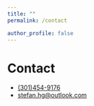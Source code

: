 ```yaml
---
title: ""
permalink: /contact

author_profile: false
---
```


# Contact

<ul class="contacts__entry-div">
    <li>
        <a href="tel:+13014549176">
            <i class="far fa-phone"></i>
            <span class="label">(301)454-9176</span>
        </a>
    </li>
    <li>
        <a href="mailto:stefan.hg@outlook.com">
            <i class="fas fa-envelope"></i>
            <span class="label">stefan.hg@outlook.com</span>
        </a>
    </li>
</ul>


